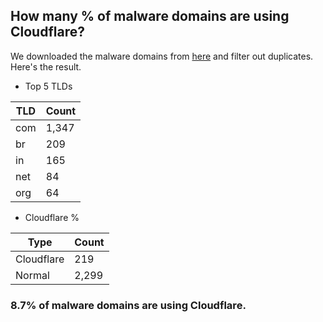 ## How many % of malware domains are using Cloudflare?


We downloaded the malware domains from [here](https://urlhaus.abuse.ch) and filter out duplicates.
Here's the result.


[//]: # (start replacement)


- Top 5 TLDs

| TLD | Count |
| --- | --- |
| com | 1,347 |
| br | 209 |
| in | 165 |
| net | 84 |
| org | 64 |


- Cloudflare %

| Type | Count |
| --- | --- |
| Cloudflare | 219 |
| Normal | 2,299 |


### 8.7% of malware domains are using Cloudflare.